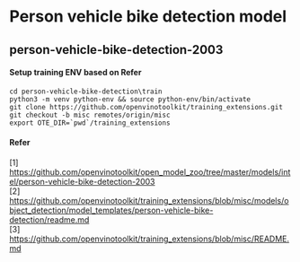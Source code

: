 # Person vehicle bike detection model

## person-vehicle-bike-detection-2003

#### Setup training ENV based on Refer

```
cd person-vehicle-bike-detection\train
python3 -m venv python-env && source python-env/bin/activate
git clone https://github.com/openvinotoolkit/training_extensions.git
git checkout -b misc remotes/origin/misc
export OTE_DIR=`pwd`/training_extensions
```

#### Refer
[1] https://github.com/openvinotoolkit/open_model_zoo/tree/master/models/intel/person-vehicle-bike-detection-2003 <br>
[2] https://github.com/openvinotoolkit/training_extensions/blob/misc/models/object_detection/model_templates/person-vehicle-bike-detection/readme.md <br>
[3] https://github.com/openvinotoolkit/training_extensions/blob/misc/README.md